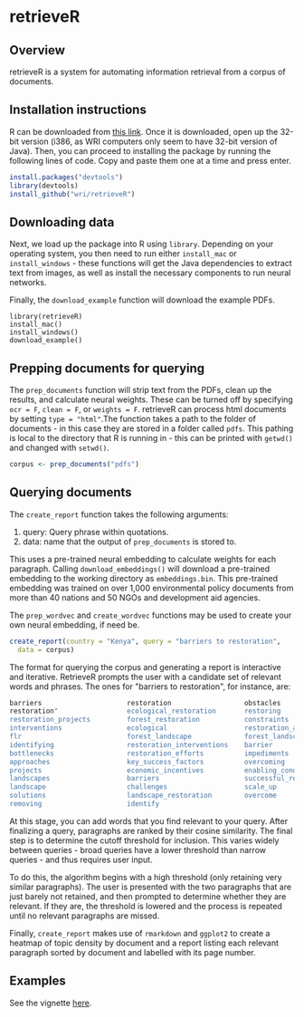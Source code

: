 # retrieveR

## Overview

retrieveR is a system for automating information retrieval from a corpus of documents. 

## Installation instructions

R can be downloaded from [this link](https://cran.r-project.org/bin/windows/base/). Once it is downloaded, open up the 32-bit version (i386, as WRI computers only seem to have 32-bit version of Java). Then, you can proceed to installing the package by running the following lines of code. Copy and paste them one at a time and press enter.

```r
install.packages("devtools")
library(devtools)
install_github("wri/retrieveR")
```

## Downloading data

Next, we load up the package into R using `library`. Depending on your operating system, you then need to run either `install_mac` or `install_windows` - these functions will get the Java dependencies to extract text from images, as well as install the necessary components to run neural networks.

Finally, the `download_example` function will download the example PDFs.

```
library(retrieveR)
install_mac()
install_windows()
download_example()
```

## Prepping documents for querying

The `prep_documents` function will strip text from the PDFs, clean up the results, and calculate neural weights. These can be turned off by specifying `ocr = F`, `clean = F`, or `weights = F`. retrieveR can process html documents by setting `type = "html"`.The function takes a path to the folder of documents - in this case they are stored in a folder called `pdfs`. This pathing is local to the directory that R is running in - this can be printed with `getwd()` and changed with `setwd()`. 

```r
corpus <- prep_documents("pdfs")
```

## Querying documents

The `create_report` function takes the following arguments:

1. query: Query phrase within quotations.
2. data: name that the output of `prep_documents` is stored to.

This uses a pre-trained neural embedding to calculate weights for each paragraph. Calling `download_embeddings()` will download a pre-trained embedding to the working directory as `embeddings.bin`. This pre-trained embedding was trained on over 1,000 environmental policy documents from more than 40 nations and 50 NGOs and development aid agencies. 

The `prep_wordvec` and `create_wordvec` functions may be used to create your own neural embedding, if need be.

```r
create_report(country = "Kenya", query = "barriers to restoration",
  data = corpus)
```

The format for querying the corpus and generating a report is interactive and iterative. RetrieveR prompts the user with a candidate set of relevant words and phrases. The ones for "barriers to restoration", for instance, are:

```r
barriers                     restoration                  obstacles                            
restoration"                 ecological_restoration       restoring                          
restoration_projects         forest_restoration           constraints                        
interventions                ecological                   restoration_activities                  
flr                          forest_landscape             forest_landscape_restoration       
identifying                  restoration_interventions    barrier                        
bottlenecks                  restoration_efforts          impediments                      
approaches                   key_success_factors          overcoming                 
projects                     economic_incentives          enabling_conditions              
landscapes                   barriers                     successful_restoration            
landscape                    challenges                   scale_up                     
solutions                    landscape_restoration        overcome                            
removing                     identify                    
```

At this stage, you can add words that you find relevant to your query. After finalizing a query, paragraphs are ranked by their cosine similarity. The final step is to determine the cutoff threshold for inclusion. This varies widely between queries - broad queries have a lower threshold than narrow queries - and thus requires user input. 

To do this, the algorithm begins with a high threshold (only retaining very similar paragraphs). The user is presented with the two paragraphs that are just barely not retained, and then prompted to determine whether they are relevant. If they are, the threshold is lowered and the process is repeated until no relevant paragraphs are missed.

Finally, `create_report` makes use of `rmarkdown` and `ggplot2` to create a heatmap of topic density by document and a report listing each relevant paragraph sorted by document and labelled with its page number. 

## Examples

See the vignette [here](https://github.com/wri/retrieveR/blob/master/vignettes/example.md).
